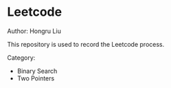 # Leetcode

Author: Hongru Liu

This repository is used to record the Leetcode process.

Category:

 - Binary Search
 - Two Pointers

